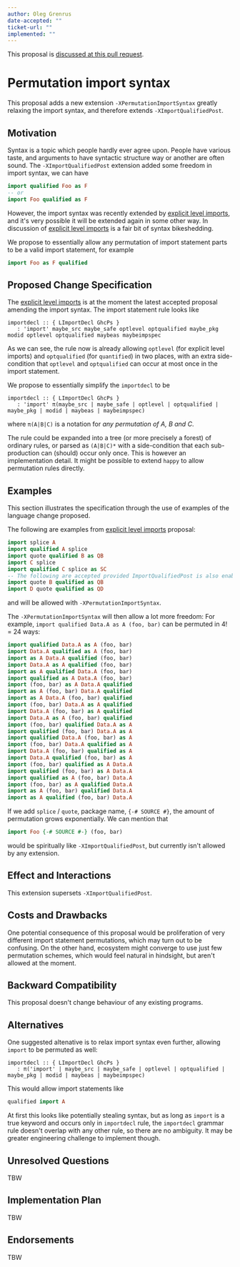 ```yaml
---
author: Oleg Grenrus
date-accepted: ""
ticket-url: ""
implemented: ""
---
```


This proposal is [discussed at this pull request](https://github.com/ghc-proposals/ghc-proposals/pull/689>).

# Permutation import syntax

This proposal adds a new extension `-XPermutationImportSyntax` greatly
relaxing the import syntax, and therefore extends `-XImportQualifiedPost`.


## Motivation

Syntax is a topic which people hardly ever agree upon.
People have various taste, and arguments to have syntactic structure
way or another are often sound. The `-XImportQualifiedPost` extension
added some freedom in import syntax, we can have

```hs
import qualified Foo as F
-- or
import Foo qualified as F
```

However, the import syntax was recently extended by [explicit level imports](https://github.com/ghc-proposals/ghc-proposals/pull/682),
and it's very possible it will be extended again in some other way.
In discussion of [explicit level imports](https://github.com/ghc-proposals/ghc-proposals/pull/682) is a fair bit of syntax bikeshedding.

We propose to essentially allow any permutation of import statement parts to be a valid import statement, for example

```hs
import Foo as F qualified
```

## Proposed Change Specification

The [explicit level imports](https://github.com/ghc-proposals/ghc-proposals/pull/682) is at the moment the latest accepted proposal
amending the import syntax. The import statement rule looks like

```
importdecl :: { LImportDecl GhcPs }
   : 'import' maybe_src maybe_safe optlevel optqualified maybe_pkg modid optlevel optqualified maybeas maybeimpspec
```

As we can see, the rule now is already allowing `optlevel` (for explicit level imports) and `optqualified` (for `quantified`)
in two places, with an extra side-condition that `optlevel` and `optqualified` can occur at most once in the import statement.

We propose to essentially simplify the `importdecl` to be

```
importdecl :: { LImportDecl GhcPs }
   : 'import' π(maybe_src | maybe_safe | optlevel | optqualified | maybe_pkg | modid | maybeas | maybeimpspec)
```

where `π(A|B|C)` is a notation for *any permutation of A, B and C*.

The rule could be expanded into a tree (or more precisely a forest) of ordinary rules,
or parsed as `(A|B|C)*` with a side-condition that each sub-production can (should) occur only once.
This is however an implementation detail. It might be possible to extend `happy` to allow
permutation rules directly.

## Examples

This section illustrates the specification through the use of examples of the
language change proposed.

The following are examples from [explicit level imports](https://github.com/ghc-proposals/ghc-proposals/pull/682) proposal:

```haskell
import splice A
import qualified A splice
import quote qualified B as QB
import C splice
import qualified C splice as SC
-- The following are accepted provided ImportQualifiedPost is also enabled:
import quote B qualified as QB
import D quote qualified as QD
```

and will be allowed with `-XPermutationImportSyntax`.

The `-XPermutationImportSyntax` will then allow a lot more freedom:
For example, `import qualified Data.A as A (foo, bar)` can be permuted in 4! = 24 ways:

```hs
import qualified Data.A as A (foo, bar)
import Data.A qualified as A (foo, bar)
import as A Data.A qualified (foo, bar)
import Data.A as A qualified (foo, bar)
import as A qualified Data.A (foo, bar)
import qualified as A Data.A (foo, bar)
import (foo, bar) as A Data.A qualified
import as A (foo, bar) Data.A qualified
import as A Data.A (foo, bar) qualified
import (foo, bar) Data.A as A qualified
import Data.A (foo, bar) as A qualified
import Data.A as A (foo, bar) qualified
import (foo, bar) qualified Data.A as A
import qualified (foo, bar) Data.A as A
import qualified Data.A (foo, bar) as A
import (foo, bar) Data.A qualified as A
import Data.A (foo, bar) qualified as A
import Data.A qualified (foo, bar) as A
import (foo, bar) qualified as A Data.A
import qualified (foo, bar) as A Data.A
import qualified as A (foo, bar) Data.A
import (foo, bar) as A qualified Data.A
import as A (foo, bar) qualified Data.A
import as A qualified (foo, bar) Data.A
```

If we add `splice` / `quote`, package name, `{-# SOURCE #}`, the amount of permutation grows exponentially.
We can mention that

```haskell
import Foo {-# SOURCE #-} (foo, bar)
```

would be spiritually like `-XImportQualifiedPost`, but currently isn't allowed by any extension.

## Effect and Interactions

This extension supersets `-XImportQualifiedPost`.

## Costs and Drawbacks

One potential consequence of this proposal would be proliferation
of very different import statement permutations, which may turn out to be confusing.
On the other hand, ecosystem might converge to use just few permutation schemes,
which would feel natural in hindsight, but aren't allowed at the moment.

## Backward Compatibility

This proposal doesn't change behaviour of any existing programs.

## Alternatives

One suggested altenative is to relax import syntax even further, allowing `import` to be permuted as well:

```
importdecl :: { LImportDecl GhcPs }
   : π('import' | maybe_src | maybe_safe | optlevel | optqualified | maybe_pkg | modid | maybeas | maybeimpspec)
```

This would allow import statements like

```hs
qualified import A
```

At first this looks like potentially stealing syntax, but as long as `import` is a true keyword and occurs only in `importdecl` rule, the `importdecl` grammar rule doesn't overlap with any other rule, so there are no ambiguity. It may be greater engineering challenge to implement though.

## Unresolved Questions

TBW

## Implementation Plan

TBW

## Endorsements

TBW
